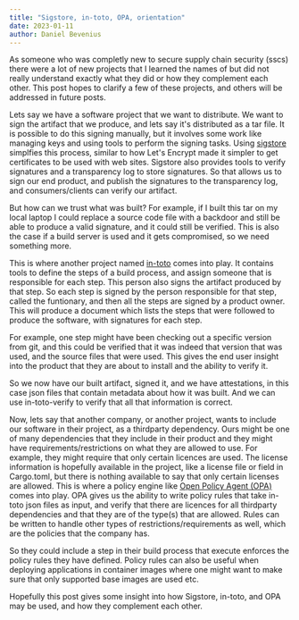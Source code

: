 ```yaml
---
title: "Sigstore, in-toto, OPA, orientation"
date: 2023-01-11
author: Daniel Bevenius
---
```


As someone who was completly new to secure supply chain security (sscs) there
were a lot of new projects that I learned the names of but did not really
understand exactly what they did or how they complement each other. This post
hopes to clarify a few of these projects, and others will be addressed in future
posts.

Lets say we have a software project that we want to distribute. We want to sign
the artifact that we produce, and lets say it's distributed as a tar file. It
is possible to do this signing manually, but it involves some work like managing
keys and using tools to perform the signing tasks. Using
[sigstore](https://www.sigstore.dev/) simplfies this process, similar to how
Let's Encrypt made it simpler to get certificates to be used with web sites.
Sigstore also provides tools to verify signatures and a transparency log to
store signatures. So that allows us to sign our end product, and publish the
signatures to the transparency log, and consumers/clients can verify our
artifact.

But how can we trust what was built? For example, if I built this tar on my
local laptop I could replace a source code file with a backdoor and still be
able to produce a valid signature, and it could still be verified. This is also
the case if a build server is used and it gets compromised, so we need something
more.

This is where another project named [in-toto](https://in-toto.io/) comes into
play. It contains tools to define the steps of a build process, and assign
someone that is responsible for each step. This person also signs the artifact
produced by that step. So each step is signed by the person responsible for that
step, called the funtionary, and then all the steps are signed by a product
owner. This will produce a document which lists the steps that were followed to
produce the software, with signatures for each step.

For example, one step might have been checking out a specific version from git,
and this could be verified that it was indeed that version that was used, and
the source files that were used. This gives the end user insight into the
product that they are about to install and the ability to verify it.

So we now have our built artifact, signed it, and we have attestations, in
this case json files that contain metadata about how it was built. And we can
use in-toto-verify to verify that all that information is correct.

Now, lets say that another company, or another project, wants to include our
software in their project, as a thirdparty dependency. Ours might be one of many
dependencies that they include in their product and they might have
requirements/restrictions on what they are allowed to use. For example, they
might require that only certain licences are used. The license information is
hopefully available in the project, like a license file or field in Cargo.toml,
but there is nothing available to say that only certain licenses are allowed.
This is where a policy engine like
[Open Policy Agent (OPA)](https://www.openpolicyagent.org/) comes into play. OPA
gives us the ability to write policy rules that take in-toto json files as
input, and verify that there are licences for all thirdparty dependencies and
that they are of the type(s) that are allowed. Rules can be written to handle
other types of restrictions/requirements as well, which are the policies that
the company has.

So they could include a step in their build process that execute enforces the
policy rules they have defined. Policy rules can also be useful when deploying
applications in container images where one might want to make sure that only
supported base images are used etc.

Hopefully this post gives some insight into how Sigstore, in-toto, and OPA may
be used, and how they complement each other.
